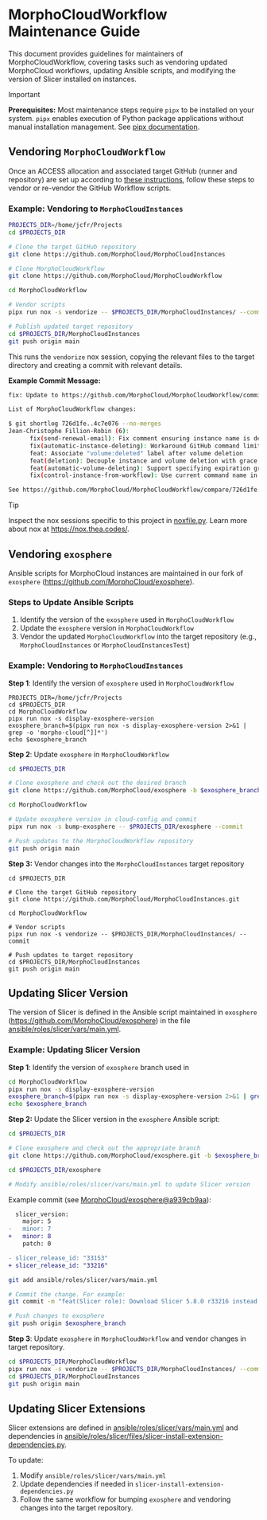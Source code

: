 # MorphoCloudWorkflow Maintenance Guide

This document provides guidelines for maintainers of MorphoCloudWorkflow,
covering tasks such as vendoring updated MorphoCloud workflows, updating Ansible
scripts, and modifying the version of Slicer installed on instances.

> [!IMPORTANT]
>
> **Prerequisites:** Most maintenance steps require `pipx` to be installed on
> your system. `pipx` enables execution of Python package applications without
> manual installation management. See
> [pipx documentation](https://pipx.pypa.io/).

## Vendoring `MorphoCloudWorkflow`

Once an ACCESS allocation and associated target GitHub (runner and repository)
are set up according to
[these instructions](https://github.com/MorphoCloud/MorphoCloudWorkflow/blob/main/README.md),
follow these steps to vendor or re-vendor the GitHub Workflow scripts.

### Example: Vendoring to `MorphoCloudInstances`

```bash
PROJECTS_DIR=/home/jcfr/Projects
cd $PROJECTS_DIR

# Clone the target GitHub repository
git clone https://github.com/MorphoCloud/MorphoCloudInstances

# Clone MorphoCloudWorkflow
git clone https://github.com/MorphoCloud/MorphoCloudWorkflow

cd MorphoCloudWorkflow

# Vendor scripts
pipx run nox -s vendorize -- $PROJECTS_DIR/MorphoCloudInstances/ --commit

# Publish updated target repository
cd $PROJECTS_DIR/MorphoCloudInstances
git push origin main
```

This runs the `vendorize` nox session, copying the relevant files to the target
directory and creating a commit with relevant details.

**Example Commit Message:**

```bash
fix: Update to https://github.com/MorphoCloud/MorphoCloudWorkflow/commit/4c7e076

List of MorphoCloudWorkflow changes:

$ git shortlog 726d1fe..4c7e076 --no-merges
Jean-Christophe Fillion-Robin (6):
      fix(send-renewal-email): Fix comment ensuring instance name is defined
      fix(automatic-instance-deleting): Workaround GitHub command limitation
      feat: Associate "volume:deleted" label after volume deletion
      feat(deletion): Decouple instance and volume deletion with grace period
      feat(automatic-volume-deleting): Support specifying expiration grace period
      fix(control-instance-from-workflow): Use current command name in comment

See https://github.com/MorphoCloud/MorphoCloudWorkflow/compare/726d1fe..4c7e076
```

> [!TIP]
>
> Inspect the nox sessions specific to this project in
> [noxfile.py](https://github.com/MorphoCloud/MorphoCloudWorkflow/blob/main/noxfile.py).
> Learn more about nox at https://nox.thea.codes/.

## Vendoring `exosphere`

Ansible scripts for MorphoCloud instances are maintained in our fork of
`exosphere` (https://github.com/MorphoCloud/exosphere).

### Steps to Update Ansible Scripts

1. Identify the version of the `exosphere` used in `MorphoCloudWorkflow`
2. Update the `exosphere` version in `MorphoCloudWorkflow`
3. Vendor the updated `MorphoCloudWorkflow` into the target repository (e.g.,
   `MorphoCloudInstances` or `MorphoCloudInstancesTest`)

### Example: Vendoring to `MorphoCloudInstances`

**Step 1**: Identify the version of `exosphere` used in `MorphoCloudWorkflow`

```
PROJECTS_DIR=/home/jcfr/Projects
cd $PROJECTS_DIR
cd MorphoCloudWorkflow
pipx run nox -s display-exosphere-version
exosphere_branch=$(pipx run nox -s display-exosphere-version 2>&1 | grep -o 'morpho-cloud[^]]*')
echo $exosphere_branch
```

**Step 2**: Update `exosphere` in `MorphoCloudWorkflow`

```bash
cd $PROJECTS_DIR

# Clone exosphere and check out the desired branch
git clone https://github.com/MorphoCloud/exosphere -b $exosphere_branch

cd MorphoCloudWorkflow

# Update exosphere version in cloud-config and commit
pipx run nox -s bump-exosphere -- $PROJECTS_DIR/exosphere --commit

# Push updates to the MorphoCloudWorkflow repository
git push origin main
```

**Step 3:** Vendor changes into the `MorphoCloudInstances` target repository

```
cd $PROJECTS_DIR

# Clone the target GitHub repository
git clone https://github.com/MorphoCloud/MorphoCloudInstances.git

cd MorphoCloudWorkflow

# Vendor scripts
pipx run nox -s vendorize -- $PROJECTS_DIR/MorphoCloudInstances/ --commit

# Push updates to target repository
cd $PROJECTS_DIR/MorphoCloudInstances
git push origin main
```

## Updating Slicer Version

The version of Slicer is defined in the Ansible script maintained in `exosphere`
(https://github.com/MorphoCloud/exosphere) in the file
[ansible/roles/slicer/vars/main.yml][ansible-slicer-vars-main-yml].

### Example: Updating Slicer Version

**Step 1**: Identify the version of `exosphere` branch used in

```bash
cd MorphoCloudWorkflow
pipx run nox -s display-exosphere-version
exosphere_branch=$(pipx run nox -s display-exosphere-version 2>&1 | grep -o 'morpho-cloud[^]]*')
echo $exosphere_branch
```

**Step 2:** Update the Slicer version in the `exosphere` Ansible script:

```bash
cd $PROJECTS_DIR

# Clone exosphere and check out the appropriate branch
git clone https://github.com/MorphoCloud/exosphere.git -b $exosphere_branch

cd $PROJECTS_DIR/exosphere

# Modify ansible/roles/slicer/vars/main.yml to update Slicer version
```

Example commit (see
[MorphoCloud/exosphere@a939cb9aa](https://github.com/MorphoCloud/exosphere/commit/a939cb9aa05ff91e106bcf8d4e438e8c0358c773)):

```diff
  slicer_version:
    major: 5
-   minor: 7
+   minor: 8
    patch: 0

- slicer_release_id: "33153"
+ slicer_release_id: "33216"
```

```bash
git add ansible/roles/slicer/vars/main.yml

# Commit the change. For example:
git commit -m "feat(Slicer role): Download Slicer 5.8.0 r33216 instead of 5.7.0 r33153"

# Push changes to exosphere
git push origin $exosphere_branch
```

**Step 3**: Update `exosphere` in `MorphoCloudWorkflow` and vendor changes in
target repository.

```bash
cd $PROJECTS_DIR/MorphoCloudWorkflow
pipx run nox -s vendorize -- $PROJECTS_DIR/MorphoCloudInstances/ --commit
cd $PROJECTS_DIR/MorphoCloudInstances
git push origin main
```

## Updating Slicer Extensions

Slicer extensions are defined in
[ansible/roles/slicer/vars/main.yml][ansible-slicer-vars-main-yml] and
dependencies in
[ansible/roles/slicer/files/slicer-install-extension-dependencies.py][slicer-install-extension-dependencies-py].

To update:

1. Modify `ansible/roles/slicer/vars/main.yml`
2. Update dependencies if needed in `slicer-install-extension-dependencies.py`
3. Follow the same workflow for bumping `exosphere` and vendoring changes into
   the target repository.

[ansible-slicer-vars-main-yml]:
  https://github.com/MorphoCloud/exosphere/blob/morpho-cloud-portal-2024.07.17-78a7e2d93/ansible/roles/slicer/vars/main.yml
[slicer-install-extension-dependencies-py]:
  https://github.com/MorphoCloud/exosphere/blob/morpho-cloud-portal-2024.07.17-78a7e2d93/ansible/roles/slicer/files/slicer-install-extension-dependencies.py
